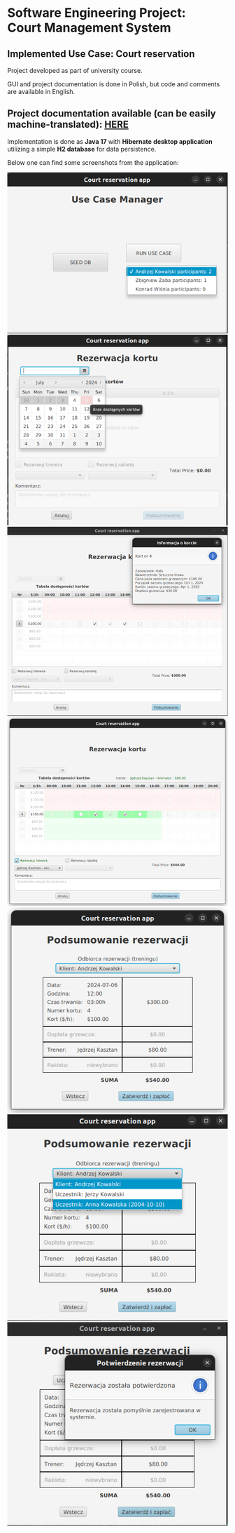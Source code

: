 # Software Engineering Project:<br>Court Management System
## Implemented Use Case: Court reservation

Project developed as part of university course. 

GUI and project documentation is done in Polish, but code and comments are available in English.

## Project documentation available (can be easily machine-translated): [HERE](https://html-preview.github.io/?url=https://github.com/magladko/Java-Hibernate-Court-Mgmt-System/blob/master/ProjectDocumentation.html)

Implementation is done as **Java 17** with **Hibernate** **desktop application** utilizing a simple **H2 database** for data persistence.

Below one can find some screenshots from the application:

<img alt="Use Case Manager to boot up the UC flow" src="/screenshots/uc_manager.png">
<img alt="Date picking component" src="/screenshots/pick-date.png">
<img alt="Hour picking with additional court info shown" src="/screenshots/reservation-court-info.png">
<img alt="View for when the trainer is available to pick" src="/screenshots/reservation-with-trainer.png">
<img alt="Checkout view with all the products" src="/screenshots/checkout.png">
<img alt="Picking reservation recipient at the checkout" src="/screenshots/checkout-pick-recipient.png">
<img alt="Reservation confirmation popup" src="/screenshots/end.png">
